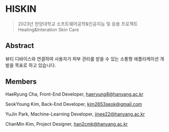 # HISKIN
> 2023년 한양대학교 소프트웨어공학&인공지능 및 응용 프로젝트 
> Healing&Interation Skin Care

## Abstract
뷰티 디바이스와 연결하여 사용자가 피부 관리를 받을 수 있는 소통형 애플리케이션 개발을 목표로 하고 있습니다.  

## Members
HaeRyung Cha, Front-End Developer, haeryung8@hanyang.ac.kr

SeokYoung Kim, Back-End Developer, kim2653seok@gmail.com

YuJin Park, Machine-Learning Developer, jinee22@hanyang.ac.kr

ChanMin Kim, Project Designer, han2cmk@hanyang.ac.kr
